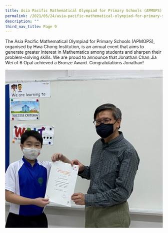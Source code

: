 ```yaml
---
title: Asia Pacific Mathematical Olympiad for Primary Schools (APMOPS)
permalink: /2021/05/24/asia-pacific-mathematical-olympiad-for-primary-schools-apmops/
description: ""
third_nav_title: Page 9
---
```

<p>The Asia Pacific Mathematical Olympiad for Primary Schools (APMOPS), organised by Hwa Chong Institution, is an annual event that aims to generate greater interest in Mathematics among students and sharpen their problem-solving skills. We are proud to announce that Jonathan Chan Jia Wei of 6 Opal achieved a Bronze Award. Congratulations Jonathan!</p>
<img src="/images/Jonathan-6O_MA-olympiad-1024x1024.jpg">
